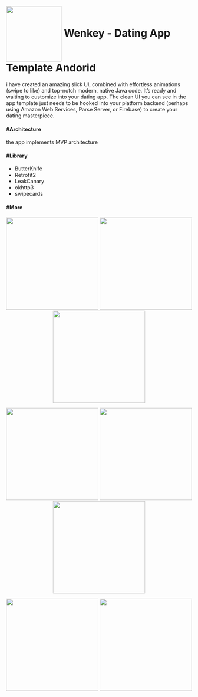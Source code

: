 # <img src="https://i.imgur.com/pu1NYI7.png" width="150" align="center"> Wenkey - Dating App Template Andorid

i have created an amazing slick UI, combined with effortless animations (swipe to like) and top-notch modern, native Java code.
It’s ready and waiting to customize into your dating app. The clean UI you can see in the app template
just needs to be hooked into your platform backend (perhaps using Amazon Web Services, Parse Server, or Firebase) to create your
dating masterpiece.

#### #Architecture

the app implements MVP architecture

#### #Library

- ButterKnife
- Retrofit2
- LeakCanary
- okhttp3
- swipecards

#### #More

<p align="center">
  <img src="https://i.imgur.com/61PfrFJ.png" width="250">
  <img src="https://i.imgur.com/VvZ67ir.jpg" width="250">
  <img src="https://i.imgur.com/cj8l3A9.png" width="250">
</p>

<p align="center">
  <img src="https://i.imgur.com/DsRW4AJ.png" width="250">
  <img src="https://i.imgur.com/7r44xOb.png" width="250">
  <img src="https://i.imgur.com/USGHb6G.png" width="250">
</p>

<p align="center">
  <img src="https://i.imgur.com/hUj5ZQI.jpg" width="250">
  <img src="https://i.imgur.com/Ywzeg6v.png" width="250">
</p>
